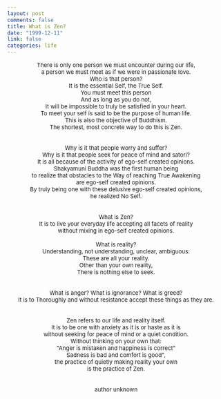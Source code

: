 ```yaml
--- 
layout: post
comments: false
title: What is Zen?
date: "1999-12-11"
link: false
categories: life
---
```

<div align="center" >
<font size="-1">
There is only one person we must encounter during our life, <br />
a person we must meet as if we were in passionate love.<br />
Who is that person?<br />
It is the essential Self, the True Self.<br />
You must meet this person<br />
And as long as you do not,<br />
It will be impossible to truly be satisfied in your heart.<br />
To meet your self is said to be the purpose of human life.<br />
This is also the objective of Buddhism.<br />
The shortest, most concrete way to do this is Zen.<br />
<br /><br />
Why is it that people worry and suffer?<br />
Why is it that people seek for peace of mind and satori?<br />
It is all because of the activity of ego-self created opinions.<br />
Shakyamuni Buddha was the first human being<br />
to realize that obstacles to the Way of reaching True Awakening<br />
are ego-self created opinions.<br />
By truly being one with these delusive ego-self created opinions,<br />
he realized No Self.<br />
<br /><br />
What is Zen?<br />
It is to live your everyday life accepting all facets of reality<br />
without mixing in ego-self created opinions.<br />
<br />
What is reality?<br />
Understanding, not understanding, unclear, ambiguous:<br />
These are all your reality.<br />
Other than your own reality,<br />
There is nothing else to seek.<br />
<br /><br />
What is anger? What is ignorance? What is greed?<br />
It is to Thoroughly and without resistance accept these things as they are.<br />
<br /><br />
Zen refers to our life and reality itself.<br />
It is to be one with anxiety as it is or haste as it is<br />
without seeking for peace of mind or a quiet condition.<br />
Without thinking on your own that:<br />
"Anger is mistaken and happiness is correct"<br />
Sadness is bad and comfort is good",<br />
the practice of quietly making reality your own<br />
is the practice of Zen.<br />
<br />
<br />
author unknown
</font>
</div>
